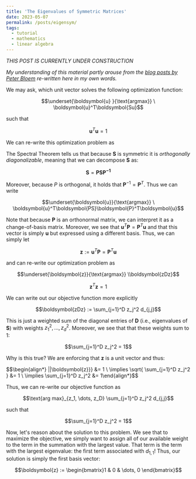 ```yaml
---
title: 'The Eigenvalues of Symmetric Matrices'
date: 2023-05-07
permalink: /posts/eigensym/
tags:
  - tutorial
  - mathematics
  - linear algebra
---
```


_THIS POST IS CURRENTLY UNDER CONSTRUCTION_

_My understanding of this material partly arouse from the [blog posts by Peter Bloem](https://peterbloem.nl/blog/pca-2) re-written here in my own words._

We may ask, which unit vector solves the following optimization function:

$$\underset{\boldsymbol{u} }{\text{argmax}} \ \boldsymbol{u}^T\boldsymbol{Su}$$

such that 

$$\boldsymbol{u}^T\boldsymbol{u} = 1$$

We can re-write this optimization problem as 

The Spectral Theorem tells us that because $\boldsymbol{S}$ is symmetric it is _orthogonally diagonalizable_, meaning that we can decompose $\boldsymbol{S}$ as:

$$\boldsymbol{S} = \boldsymbol{PSP^{-1}}$$

Moreover, because $P$ is orthogonal, it holds that $\boldsymbol{P}^{-1} = \boldsymbol{P}^T$. Thus we can write 

$$\underset{\boldsymbol{u}}{\text{argmax}} \ \boldsymbol{u}^T\boldsymbol{PS}\boldsymbol{P}^T\boldsymbol{u}$$



Note that because $\boldsymbol{P}$ is an orthonormal matrix, we can interpret it as a change-of-basis matrix. Moreover, we see that $\boldsymbol{u}^T\boldsymbol{P} = \boldsymbol{P}^T\boldsymbol{u}$ and that this vector is simply $\boldsymbol{u}$ but expressed using a different basis. Thus, we can simply let 

$$\boldsymbol{z} := \boldsymbol{u}^T\boldsymbol{P} = \boldsymbol{P}^T\boldsymbol{u}$$

and can re-write our optimization problem as 

$$\underset{\boldsymbol{z}}{\text{argmax}} \\boldsymbol{zDz}$$

$$\boldsymbol{z}^T\boldsymbol{z} = 1$$

We can write out our objective function more explicitly

$$\boldsymbol{zDz} := \sum_{j=1}^D z_j^2 d_{j,j}$$

This is just a weighted sum of the diagonal entries of $\boldsymbol{D}$ (i.e., eigenvalues of $\boldsymbol{S}$) with weights $z_1^2, \dots, z_d^2$. Moreover, we see that that these weights sum to 1:

$$\sum_{j=1}^D z_j^2 = 1$$

Why is this true? We are enforcing that $\boldsymbol{z}$ is a unit vector and thus:

$$\begin{align*} ||\boldsymbol{z}}} &= 1 \\ \implies \sqrt{ \sum_{j=1}^D z_j^2 }  &= 1 \\ \implies \sum_{j=1}^D z_j^2 &= 1\end{align*}$$ 

Thus, we can re-write our objective function as 

$$\text{arg max}_{z_1, \dots, z_D} \sum_{j=1}^D z_j^2 d_{j,j}$$

such that

$$\sum_{j=1}^D z_j^2 = 1$$

Now, let's reason about the solution to this problem. We see that to maximize the objective, we simply want to assign all of our available weight to the term in the summation with the largest value. That term is the term with the largest eigenvalue: the first term associated with $d_{1,1}$! Thus, our solution is simply the first basis vector:

$$\boldsymbol{z} := \begin{bmatrix}1 & 0 & \dots, 0 \end{bmatrix}$$


